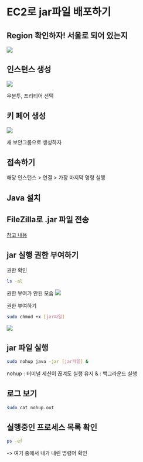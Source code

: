 # EC2로 jar파일 배포하기

## Region 확인하자! 서울로 되어 있는지
![](https://i.imgur.com/da4WRU6.png)

## 인스턴스 생성
![](https://i.imgur.com/tKZqQ60.png)

우분투, 프리티어 선택

## 키 페어 생성
![](https://i.imgur.com/9dLmxeA.png)

새 보안그룹으로 생성하자

## 접속하기
해당 인스턴스 > 연결 > 가장 마지막 명령 실행

## Java 설치

## FileZilla로 .jar 파일 전송

[참고 내용](FileZilla_EC2)

## jar 실행 권한 부여하기

권한 확인
```sh
ls -al
```

권한 부여가 안된 모습
![](https://i.imgur.com/Cmp99Yd.png)

권한 부여하기
```sh
sudo chmod +x [jar파일]
```

![](https://i.imgur.com/VZcoOdo.png)

## jar 파일 실행

```sh
sudo nohup java -jar [jar파일] &
```

nohup : 터미널 세션이 끊겨도 실행 유지
& : 백그라운드 실행

## 로그 보기

```sh
sudo cat nohup.out
```

## 실행중인 프로세스 목록 확인

```sh
ps -ef
```

-> 여기 중에서 내가 내린 명령어 확인
